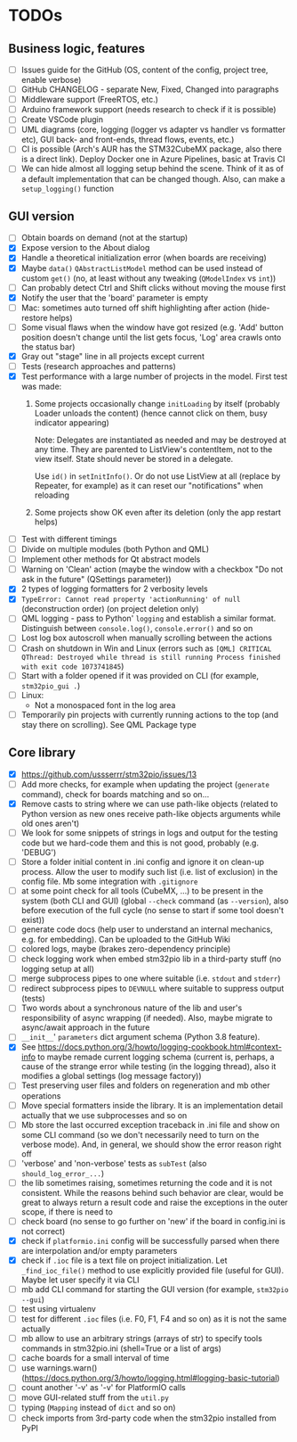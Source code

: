 # TODOs

## Business logic, features
 - [ ] Issues guide for the GitHub (OS, content of the config, project tree, enable verbose)
 - [ ] GitHub CHANGELOG - separate New, Fixed, Changed into paragraphs
 - [ ] Middleware support (FreeRTOS, etc.)
 - [ ] Arduino framework support (needs research to check if it is possible)
 - [ ] Create VSCode plugin
 - [ ] UML diagrams (core, logging (logger vs adapter vs handler vs formatter etc), GUI back- and front-ends, thread flows, events, etc.)
 - [ ] CI is possible (Arch's AUR has the STM32CubeMX package, also there is a direct link). Deploy Docker one in Azure Pipelines, basic at Travis CI
 - [ ] We can hide almost all logging setup behind the scene. Think of it as of a default implementation that can be changed though. Also, can make a `setup_logging()` function

## GUI version
 - [ ] Obtain boards on demand (not at the startup)
 - [x] Expose version to the About dialog
 - [x] Handle a theoretical initialization error (when boards are receiving)
 - [x] Maybe `data()` `QAbstractListModel` method can be used instead of custom `get()` (no, at least without any tweaking (`QModelIndex` vs `int`))
 - [ ] Can probably detect Ctrl and Shift clicks without moving the mouse first
 - [x] Notify the user that the 'board' parameter is empty
 - [ ] Mac: sometimes auto turned off shift highlighting after action (hide-restore helps)
 - [ ] Some visual flaws when the window have got resized (e.g. 'Add' button position doesn't change until the list gets focus, 'Log' area crawls onto the status bar)
 - [x] Gray out "stage" line in all projects except current
 - [ ] Tests (research approaches and patterns)
 - [x] Test performance with a large number of projects in the model. First test was made:
      1. Some projects occasionally change `initLoading` by itself (probably Loader unloads the content) (hence cannot click on them, busy indicator appearing)

         Note: Delegates are instantiated as needed and may be destroyed at any time. They are parented to ListView's contentItem, not to the view itself. State should never be stored in a delegate.

         Use `id()` in `setInitInfo()`. Or do not use ListView at all (replace by Repeater, for example) as it can reset our "notifications" when reloading
      2. Some projects show OK even after its deletion (only the app restart helps)
 - [ ] Test with different timings
 - [ ] Divide on multiple modules (both Python and QML)
 - [ ] Implement other methods for Qt abstract models
 - [ ] Warning on 'Clean' action (maybe the window with a checkbox "Do not ask in the future" (QSettings parameter))
 - [x] 2 types of logging formatters for 2 verbosity levels
 - [x] `TypeError: Cannot read property 'actionRunning' of null` (deconstruction order) (on project deletion only)
 - [ ] QML logging - pass to Python' `logging` and establish a similar format. Distinguish between `console.log()`, `console.error()` and so on
 - [ ] Lost log box autoscroll when manually scrolling between the actions
 - [ ] Crash on shutdown in Win and Linux (errors such as `[QML] CRITICAL QThread: Destroyed while thread is still running Process finished with exit code 1073741845`)
 - [ ] Start with a folder opened if it was provided on CLI (for example, `stm32pio_gui .`)
 - [ ] Linux:
      - Not a monospaced font in the log area
 - [ ] Temporarily pin projects with currently running actions to the top (and stay there on scrolling). See QML Package type

## Core library
 - [x] https://github.com/ussserrr/stm32pio/issues/13
 - [ ] Add more checks, for example when updating the project (`generate` command), check for boards matching and so on...
 - [x] Remove casts to string where we can use path-like objects (related to Python version as new ones receive path-like objects arguments while old ones aren't)
 - [ ] We look for some snippets of strings in logs and output for the testing code but we hard-code them and this is not good, probably (e.g. 'DEBUG')
 - [ ] Store a folder initial content in .ini config and ignore it on clean-up process. Allow the user to modify such list (i.e. list of exclusion) in the config file. Mb some integration with `.gitignore`
 - [ ] at some point check for all tools (CubeMX, ...) to be present in the system (both CLI and GUI) (global `--check` command (as `--version`), also before execution of the full cycle (no sense to start if some tool doesn't exist))
 - [ ] generate code docs (help user to understand an internal mechanics, e.g. for embedding). Can be uploaded to the GitHub Wiki
 - [ ] colored logs, maybe (brakes zero-dependency principle)
 - [ ] check logging work when embed stm32pio lib in a third-party stuff (no logging setup at all)
 - [ ] merge subprocess pipes to one where suitable (i.e. `stdout` and `stderr`)
 - [ ] redirect subprocess pipes to `DEVNULL` where suitable to suppress output (tests)
 - [ ] Two words about a synchronous nature of the lib and user's responsibility of async wrapping (if needed). Also, maybe migrate to async/await approach in the future
 - [ ] `__init__`' `parameters` dict argument schema (Python 3.8 feature).
 - [x] See https://docs.python.org/3/howto/logging-cookbook.html#context-info to maybe remade current logging schema (current is, perhaps, a cause of the strange error while testing (in the logging thread), also it modifies a global settings (log message factory))
 - [ ] Test preserving user files and folders on regeneration and mb other operations
 - [ ] Move special formatters inside the library. It is an implementation detail actually that we use subprocesses and so on
 - [ ] Mb store the last occurred exception traceback in .ini file and show on some CLI command (so we don't necessarily need to turn on the verbose mode). And, in general, we should show the error reason right off
 - [ ] 'verbose' and 'non-verbose' tests as `subTest` (also `should_log_error_...`)
 - [ ] the lib sometimes raising, sometimes returning the code and it is not consistent. While the reasons behind such behavior are clear, would be great to always return a result code and raise the exceptions in the outer scope, if there is need to
 - [ ] check board (no sense to go further on 'new' if the board in config.ini is not correct)
 - [x] check if `platformio.ini` config will be successfully parsed when there are interpolation and/or empty parameters
 - [x] check if `.ioc` file is a text file on project initialization. Let `_find_ioc_file()` method to use explicitly provided file (useful for GUI). Maybe let user specify it via CLI
 - [ ] mb add CLI command for starting the GUI version (for example, `stm32pio --gui`)
 - [ ] test using virtualenv
 - [ ] test for different `.ioc` files (i.e. F0, F1, F4 and so on) as it is not the same actually
 - [ ] mb allow to use an arbitrary strings (arrays of str) to specify tools commands in stm32pio.ini (shell=True or a list of args)
 - [ ] cache boards for a small interval of time
 - [ ] use warnings.warn() (https://docs.python.org/3/howto/logging.html#logging-basic-tutorial)
 - [ ] count another '-v' as '-v' for PlatformIO calls
 - [ ] move GUI-related stuff from the `util.py`
 - [ ] typing (`Mapping` instead of `dict` and so on)
 - [ ] check imports from 3rd-party code when the stm32pio installed from PyPI
